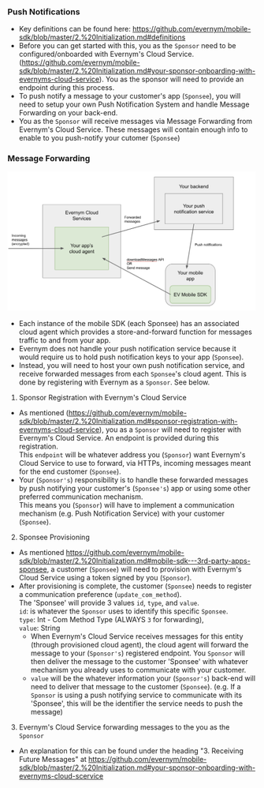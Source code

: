 ### Push Notifications
- Key definitions can be found here: https://github.com/evernym/mobile-sdk/blob/master/2.%20Initialization.md#definitions
 - Before you can get started with this, you as the `Sponsor` need to be configured/onboarded with Evernym's Cloud Service. (https://github.com/evernym/mobile-sdk/blob/master/2.%20Initialization.md#your-sponsor-onboarding-with-evernyms-cloud-service). You as the sponsor will need to provide an endpoint during this process.
- To push notify a message to your customer's app (`Sponsee`), you will need to setup your own Push Notification System and handle Message Forwarding on your back-end.
- You as the `Sponsor` will receive messages via Message Forwarding from Evernym's Cloud Service. These messages will contain enough info to enable to you push-notify your cutomer (`Sponsee`)
### Message Forwarding

<p align="center">
 <img src="https://github.com/evernym/mobile-sdk/blob/master/wiki-images/Push%20Notifications%20Diagram.png">
</p>

- Each instance of the mobile SDK (each Sponsee) has an associated cloud agent which provides a store-and-forward function for messages traffic to and from your app.
- Evernym does not handle your push notification service because it would require us to hold push notification keys to your app (`Sponsee`).
- Instead, you will need to host your own push notification service, and receive forwarded messages from each `Sponsee`'s cloud agent. This is done by registering with Evernym as a `Sponsor`. See below.

1. Sponsor Registration with Evernym's Cloud Service
 - As mentioned (https://github.com/evernym/mobile-sdk/blob/master/2.%20Initialization.md#sponsor-registration-with-evernyms-cloud-service), you as a `Sponsor` will need to register with Evernym's Cloud Service. An endpoint is provided during this registration. \
 This `endpoint` will be whatever address you (`Sponsor`) want Evernym's Cloud Service to use to forward, via HTTPs, incoming messages meant for the end customer (`Sponsee`).
 - Your (`Sponsor's`) responsibility is to handle these forwarded messages by push notifying your customer's (`Sponsee's`) app or using some other preferred communication mechanism. \
 This means you (`Sponsor`) will have to implement a communication mechanism (e.g. Push Notification Service) with your customer (`Sponsee`).
    
2. Sponsee Provisioning 
 - As mentioned https://github.com/evernym/mobile-sdk/blob/master/2.%20Initialization.md#mobile-sdk---3rd-party-apps-sponsee, a customer (`Sponsee`) will need to provision with Evernym's Cloud Service using a token signed by you (`Sponsor`).
 - After provisioning is complete, the customer (`Sponsee`) needs to register a communication preference (`update_com_method`). \
   The 'Sponsee' will provide 3 values `id`, `type`, and `value`. \
      `id`: is whatever the `Sponsor` uses to identify this specific `Sponsee`. \
      `type`: Int - Com Method Type (ALWAYS `3` for forwarding), \
      `value`: String 
      - When Evernym's Cloud Service receives messages for this entity (through provisioned cloud agent), the cloud agent will forward the message to your (`Sponsor's`) registered endpoint. You `Sponsor` will then deliver the message to the customer 'Sponsee' with whatever mechanism you already uses to communicate with your customer.  
      - `value` will be the whatever information your (`Sponsor's`) back-end will need to deliver that message to the customer (`Sponsee`). (e.g. If a `Sponsor` is using a push notifying service to communicate with its 'Sponsee', this will be the identifier the service needs to push the message)
      
3. Evernym's Cloud Service forwarding messages to the you as the `Sponsor`
- An explanation for this can be found under the heading "3. Receiving Future Messages" at https://github.com/evernym/mobile-sdk/blob/master/2.%20Initialization.md#your-sponsor-onboarding-with-evernyms-cloud-scervice

